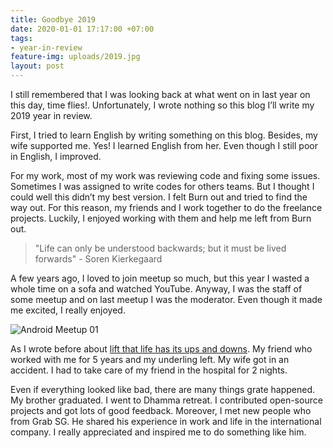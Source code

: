 ```yaml
---
title: Goodbye 2019
date: 2020-01-01 17:17:00 +07:00
tags:
- year-in-review
feature-img: uploads/2019.jpg
layout: post
---
```


I still remembered that I was looking back at what went on in last year on this day, time flies!. Unfortunately, I wrote nothing so this blog I’ll write my 2019 year in review.

First, I tried to learn English by writing something on this blog. Besides, my wife supported me. Yes! I learned English from her. Even though I still poor in English, I improved.

For my work, most of my work was reviewing code and fixing some issues. Sometimes I was assigned to write codes for others teams. But I thought I could well this didn’t my best version. I felt Burn out and tried to find the way out. For this reason, my friends and I work together to do the freelance projects. Luckily, I enjoyed working with them and help me left from Burn out.

> "Life can only be understood backwards; but it must be lived forwards" - Soren Kierkegaard

A few years ago, I loved to join meetup so much, but this year I wasted a whole time on a sofa and watched YouTube. Anyway, I was the staff of some meetup and on last meetup I was the moderator. Even though it made me excited, I really enjoyed.

![Android Meetup 01](/me/uploads/android-meetup.jpg)

As I wrote before about [lift that life has its ups and downs](https://minibugdev.github.io/me/2019/11/28/life-has-its-ups-and-downs.html). My friend who worked with me for 5 years and my underling left. My wife got in an accident. I had to take care of my friend in the hospital for 2 nights. 

Even if everything looked like bad, there are many things grate happened. My brother graduated. I went to Dhamma retreat. I contributed open-source projects and got lots of good feedback. Moreover, I met new people who from Grab SG. He shared his experience in work and life in the international company. I really appreciated and inspired me to do something like him.